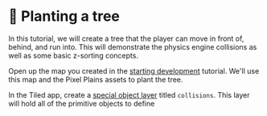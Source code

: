 # 🌲 Planting a tree

In this tutorial, we will create a tree that the player can move in front of, behind, and run into. This will demonstrate the physics engine collisions as well as some basic z-sorting concepts.

Open up the map you created in the [starting development](../map/starting-dev-env.md) tutorial. We'll use this map and the Pixel Plains assets to plant the tree.

In the Tiled app, create a [special object layer](../../reference/special-layers.md) titled `collisions`. This layer will hold all of the primitive objects to define
